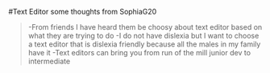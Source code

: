 #Text Editor some thoughts from SophiaG20

> -From friends I have heard them be choosy about text editor based on what they are trying to do
> -I do not have dislexia but I want to choose a text editor that is dislexia friendly because all the males in my family have it
> -Text editors can bring you from run of the mill junior dev to intermediate
